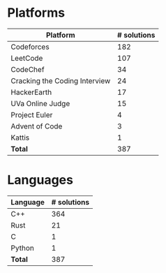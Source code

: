 # Platforms
Platform | # solutions
-------- | -----------
Codeforces | 182
LeetCode | 107
CodeChef | 34
Cracking the Coding Interview | 24
HackerEarth | 17
UVa Online Judge | 15
Project Euler | 4
Advent of Code | 3
Kattis | 1
**Total** | 387

# Languages
Language | # solutions
-------- | -----------
C++ | 364
Rust | 21
C | 1
Python | 1
**Total** | 387

